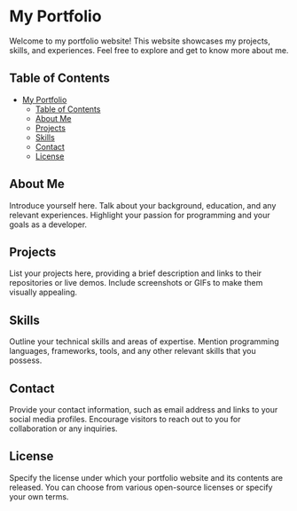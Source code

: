 # My Portfolio

Welcome to my portfolio website! This website showcases my projects, skills, and experiences. Feel free to explore and get to know more about me.

## Table of Contents

- [My Portfolio](#my-portfolio)
  - [Table of Contents](#table-of-contents)
  - [About Me](#about-me)
  - [Projects](#projects)
  - [Skills](#skills)
  - [Contact](#contact)
  - [License](#license)

## About Me

Introduce yourself here. Talk about your background, education, and any relevant experiences. Highlight your passion for programming and your goals as a developer.

## Projects

List your projects here, providing a brief description and links to their repositories or live demos. Include screenshots or GIFs to make them visually appealing.

## Skills

Outline your technical skills and areas of expertise. Mention programming languages, frameworks, tools, and any other relevant skills that you possess.

## Contact

Provide your contact information, such as email address and links to your social media profiles. Encourage visitors to reach out to you for collaboration or any inquiries.

## License

Specify the license under which your portfolio website and its contents are released. You can choose from various open-source licenses or specify your own terms.
